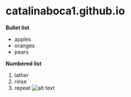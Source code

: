 # catalinaboca1.github.io
**Bullet list**
* apples 
* oranges
* pears

**Numbered list**
1. lather
2. rinse
3. repeat
![alt text](https://ro.wikipedia.org/wiki/Fundal#/media/Fi%C8%99ier:Verschneite_Landschaft.jpg)

